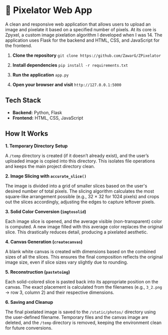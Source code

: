 # 🧩 Pixelator Web App

A clean and responsive web application that allows users to upload an image and pixelate it based on a specified number of pixels. At its core is Zpyxel, a custom image pixelation algorithm I developed when I was 14. The application uses Flask for the backend and HTML, CSS, and JavaScript for the frontend.

1. **Clone the repository** `git clone https://github.com/ZawarG/ZPixelator`

2. **Install dependencies** `pip install -r requirements.txt`

3. **Run the application** `app.py`

4. **Open your browser and visit** `http://127.0.0.1:5000`

##  Tech Stack

- **Backend:** Python, Flask
- **Frontend:** HTML, CSS, JavaScript

## How It Works
**1. Temporary Directory Setup**

A `/temp` directory is created (if it doesn’t already exist), and the user’s uploaded image is copied into this directory. This isolates file operations and keeps the main project directory clean.

**2. Image Slicing with `accurate_slice()`**

The image is divided into a grid of smaller slices based on the user's desired number of total pixels. The slicing algorithm calculates the most square-like arrangement possible (e.g., 32 × 32 for 1024 pixels) and crops out the slices accordingly, adjusting the edges to capture leftover pixels.

**3. Solid Color Conversion (`imgtosolid`)**

Each image slice is opened, and the average visible (non-transparent) color is computed. A new image filled with this average color replaces the original slice. This drastically reduces detail, producing a pixelated aesthetic.

**4. Canvas Generation (`createcanvas`)**

A blank white canvas is created with dimensions based on the combined sizes of all the slices. This ensures the final composition reflects the original image size, even if slice sizes vary slightly due to rounding.

**5. Reconstruction (`pastetoimg`)**

Each solid-colored slice is pasted back into its appropriate position on the canvas. The exact placement is calculated from the filenames (e.g., `3_2.png` → row 3, column 2) and their respective dimensions.

**6. Saving and Cleanup**

The final pixelated image is saved to the `/static/photos/` directory using the user-defined filename. Temporary files and the canvas image are deleted, and the `/temp` directory is removed, keeping the environment clean for future conversions.
